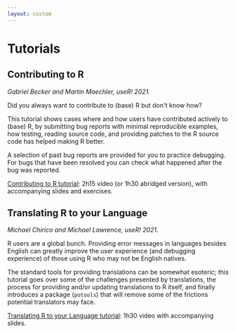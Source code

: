 ```yaml
---
layout: custom
---
```


# Tutorials

## Contributing to R

*Gabriel Becker and Martin Maechler, useR! 2021.*

Did you always want to contribute to (base) R but don't know how?

This tutorial shows cases where and how users have contributed actively to (base) R, by submitting bug reports with minimal reproducible examples, how testing, reading source code, and providing patches to the R source code has helped making R better.

A selection of past bug reports are provided for you to practice debugging. For bugs that have been resolved you can check what happened after the bug was reported.

[Contributing to R tutorial](contributing-to-r): 2h15 video (or 1h30 abridged version), with accompanying slides and exercises.

## Translating R to your Language

*Michael Chirico and Michael Lawrence, useR! 2021.*

R users are a global bunch. Providing error messages in languages besides English can greatly improve the user experience (and debugging experience) of those using R who may not be English natives.

The standard tools for providing translations can be somewhat esoteric; this tutorial goes over some of the challenges presented by translations, the process for providing and/or updating translations to R itself, and finally introduces a package (`potools`) that will remove some of the frictions potential translators may face.

[Translating R to your Language tutorial](translating-r-to-your-language): 1h30 video with accompanying slides.
